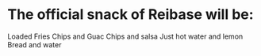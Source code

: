 # The official snack of Reibase will be:

Loaded Fries
Chips and Guac
Chips and salsa
Just hot water and lemon
Bread and water
